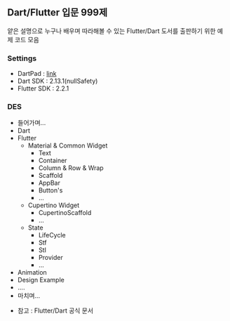 ## Dart/Flutter 입문 999제 

얕은 설명으로 누구나 배우며 따라해볼 수 있는 Flutter/Dart 도서를 출판하기 위한 예제 코드 모음 

### Settings
- DartPad : [link](https://dartpad.dev)
- Dart SDK : 2.13.1(nullSafety)
- Flutter SDK : 2.2.1

### DES 
- 들어가며...
- Dart
- Flutter
  - Material & Common Widget
    - Text
    - Container
    - Column & Row & Wrap
    - Scaffold
    - AppBar
    - Button's
    - ...
  - Cupertino Widget
    - CupertinoScaffold
    - ...
  - State
    - LifeCycle
    - Stf
    - Stl
    - Provider
    - ...
- Animation
- Design Example
- ....
- 마치며...

* 참고 : Flutter/Dart 공식 문서
